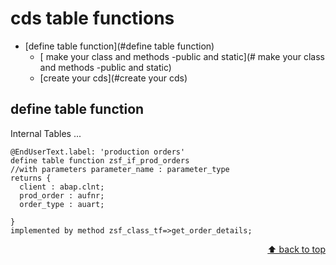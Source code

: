 

<a name="top"></a>

#  cds table functions

- [define table function](#define table function)
  - [ make your class and methods -public and static](# make your class and methods -public and static)
  - [create your cds](#create your cds)



## define table function

Internal Tables ...


```CDS
@EndUserText.label: 'production orders'
define table function zsf_if_prod_orders
//with parameters parameter_name : parameter_type
returns {
  client : abap.clnt;
  prod_order : aufnr;
  order_type : auart;
  
}
implemented by method zsf_class_tf=>get_order_details;
```
<p align="right"><a href="#top">⬆️ back to top</a></p>
